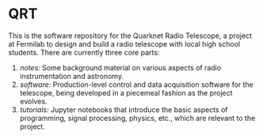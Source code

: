 # QRT
This is the software repository for the Quarknet Radio Telescope, a project at Fermilab to design and build a radio telescope with local high school students. There are currently three core parts:

1. *notes:* Some background material on various aspects of radio instrumentation and astronomy.
2. *software:* Production-level control and data acquisition software for the telescope, being developed in a piecemeal fashion as the project evolves.
3. *tutorials:* Jupyter notebooks that introduce the basic aspects of programming, signal processing, physics, etc., which are relevant to the project.
